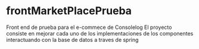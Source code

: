# frontMarketPlacePrueba
Front end de prueba para el e-commece de Consolelog
El proyecto consiste en mejorar cada uno de los implementaciones de los componentes interactuando con la base de datos a traves de spring 
